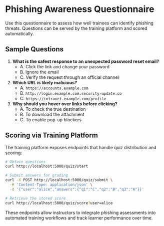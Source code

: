 # Phishing Awareness Questionnaire

Use this questionnaire to assess how well trainees can identify phishing threats. Questions can be served by the training platform and scored automatically.

## Sample Questions

1. **What is the safest response to an unexpected password reset email?**
   - A. Click the link and change your password
   - B. Ignore the email
   - C. Verify the request through an official channel
2. **Which URL is likely malicious?**
   - A. `https://accounts.example.com`
   - B. `http://login.example.com.security-update.co`
   - C. `https://intranet.example.com/profile`
3. **Why should you hover over links before clicking?**
   - A. To check the true destination
   - B. To download the attachment
   - C. To enable pop-up blockers

## Scoring via Training Platform

The training platform exposes endpoints that handle quiz distribution and scoring:

```bash
# Obtain questions
curl http://localhost:5000/quiz/start

# Submit answers for grading
curl -X POST http://localhost:5000/quiz/submit \
  -H 'Content-Type: application/json' \
  -d '{"user":"alice","answers":{"q1":"C","q2":"B","q3":"A"}}'

# Retrieve the stored score
curl http://localhost:5000/quiz/score?user=alice
```

These endpoints allow instructors to integrate phishing assessments into automated training workflows and track learner performance over time.
